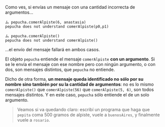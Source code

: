Como ves, si envías un mensaje con una cantidad incorrecta de argumentos...

```wollok
ム pepucha.comerAlpiste(6, anastasia)
pepucha does not understand comerAlpiste(p0,p1)

ム pepucha.comerAlpiste()
pepucha does not understand comerAlpiste()
```

...el envío del mensaje fallará en ambos casos. 

El objeto `pepucha` entiende el mensaje `comerAlpiste` **con un argumento**. Si se le envía el mensaje con ese nombre pero con ningún argumento, o con dos, son mensajes distintos, que `pepucha` no entiende.

Dicho de otra forma, **un mensaje queda identificado no sólo por su nombre sino también por su la cantidad de argumentos**: no es lo mismo `comerAlpiste()` que `comerAlpiste(56)` que  `comerAlpiste(5, 6)`, son todos mensajes distintos. Y en este caso, `pepucha` sólo entiende el de un solo argumento. 

> Veamos si va quedando claro: escribí un programa que haga que `pepita` coma 500 gramos de alpiste, vuele a `buenosAires`, y finalmente vuele a `rosario`.


